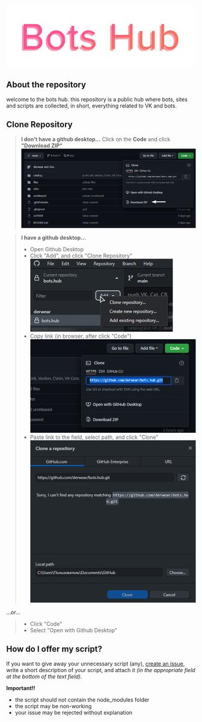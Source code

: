 
![](./screens/logotype.png)</p>


## About the repository
welcome to the bots hub. this repository is a public hub where bots, sites and scripts are collected, in short, everything related to VK and bots.

## Clone Repository
>**I don't have a github desktop...**
>Click on the **Сode** and click **"Download ZIP"**![> Code > Download ZIP](./screens/DownloadZIP.png)



>**I have a github desktop...**
>- Open Github Desktop
>- Сlick "Add", and click "Clone Repository"
![Add](./screens/step1.png)
>- Copy link (in browser, after click "Code")
![Copy Link](./screens/step2.png)
>- Paste link to the field, select path, and click "Clone"
![Clone](./screens/step3.png)

...or...


>- Click "Code"
>- Select "Open with Github Desktop"

## How do I offer my script?
If you want to give away your unnecessary script (any), [create an issue](https://github.com/derwear/bots.hub/issues/new), write a short description of your script, and attach it *(in the appropriate field at the bottom of the text field).*

**Important!!**
- the script should not contain the node_modules folder
- the script may be non-working 
- your issue may be rejected without explanation
